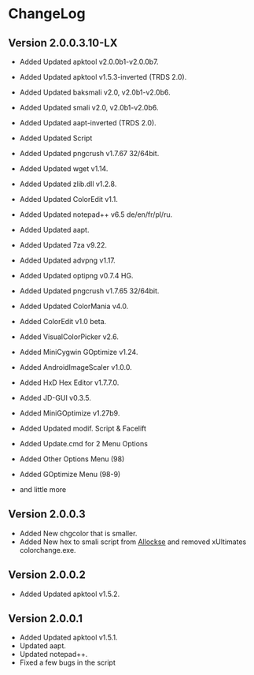 ChangeLog
===============================================================================

Version 2.0.0.3.10-LX
--------------------

 * Added Updated apktool v2.0.0b1-v2.0.0b7.
 * Added Updated apktool v1.5.3-inverted (TRDS 2.0).
 * Added Updated baksmali v2.0, v2.0b1-v2.0b6.
 * Added Updated smali v2.0, v2.0b1-v2.0b6.
 * Added Updated aapt-inverted (TRDS 2.0).
 * Added Updated Script
 * Added Updated pngcrush v1.7.67 32/64bit.
 * Added Updated wget v1.14.
 * Added Updated zlib.dll v1.2.8.
 * Added Updated ColorEdit v1.1. 
 * Added Updated notepad++ v6.5 de/en/fr/pl/ru.
 * Added Updated aapt.
 * Added Updated 7za v9.22.
 * Added Updated advpng v1.17.
 * Added Updated optipng v0.7.4 HG.
 * Added Updated pngcrush v1.7.65 32/64bit.
 * Added Updated ColorMania v4.0. 
 
 * Added ColorEdit v1.0 beta.
 * Added VisualColorPicker v2.6.
 * Added MiniCygwin GOptimize v1.24.
 * Added AndroidImageScaler v1.0.0.
 * Added HxD Hex Editor v1.7.7.0.
 * Added JD-GUI v0.3.5.
 * Added MiniGOptimize v1.27b9.
 
 * Added Updated modif. Script & Facelift
 * Added Update.cmd for 2 Menu Options
 * Added Other Options Menu (98)
 * Added GOptimize Menu (98-9)
 * and little more
 

Version 2.0.0.3
---------------

 * Added New chgcolor that is smaller.
 * Added New hex to smali script from [Allockse][1] and removed xUltimates colorchange.exe.


Version 2.0.0.2
---------------

 * Added Updated apktool v1.5.2.


Version 2.0.0.1
---------------

 * Added Updated apktool v1.5.1.
 * Updated aapt.
 * Updated notepad++.
 * Fixed a few bugs in the script





 [1]: http://forum.xda-developers.com/showthread.php?t=1129753
